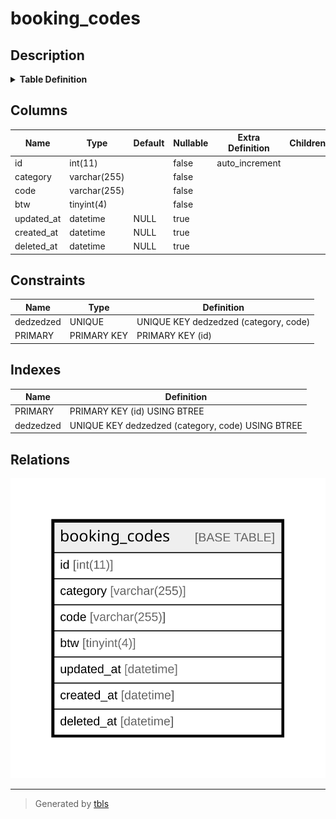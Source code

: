 # booking_codes

## Description

<details>
<summary><strong>Table Definition</strong></summary>

```sql
CREATE TABLE `booking_codes` (
  `id` int(11) NOT NULL AUTO_INCREMENT,
  `category` varchar(255) NOT NULL,
  `code` varchar(255) NOT NULL,
  `btw` tinyint(4) NOT NULL,
  `updated_at` datetime DEFAULT NULL,
  `created_at` datetime DEFAULT NULL,
  `deleted_at` datetime DEFAULT NULL,
  PRIMARY KEY (`id`),
  UNIQUE KEY `dedzedzed` (`category`,`code`) USING BTREE
) ENGINE=InnoDB AUTO_INCREMENT=[Redacted by tbls] DEFAULT CHARSET=latin1 COLLATE=latin1_swedish_ci
```

</details>

## Columns

| Name | Type | Default | Nullable | Extra Definition | Children | Parents | Comment |
| ---- | ---- | ------- | -------- | ---------------- | -------- | ------- | ------- |
| id | int(11) |  | false | auto_increment |  |  |  |
| category | varchar(255) |  | false |  |  |  |  |
| code | varchar(255) |  | false |  |  |  |  |
| btw | tinyint(4) |  | false |  |  |  |  |
| updated_at | datetime | NULL | true |  |  |  |  |
| created_at | datetime | NULL | true |  |  |  |  |
| deleted_at | datetime | NULL | true |  |  |  |  |

## Constraints

| Name | Type | Definition |
| ---- | ---- | ---------- |
| dedzedzed | UNIQUE | UNIQUE KEY dedzedzed (category, code) |
| PRIMARY | PRIMARY KEY | PRIMARY KEY (id) |

## Indexes

| Name | Definition |
| ---- | ---------- |
| PRIMARY | PRIMARY KEY (id) USING BTREE |
| dedzedzed | UNIQUE KEY dedzedzed (category, code) USING BTREE |

## Relations

![er](booking_codes.svg)

---

> Generated by [tbls](https://github.com/k1LoW/tbls)

